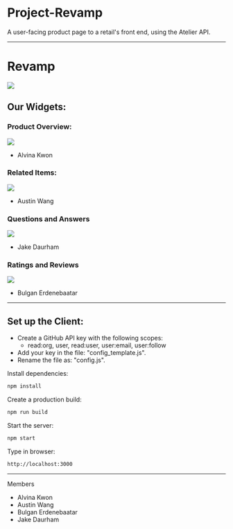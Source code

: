 # Project-Revamp
A user-facing product page to a retail's front end, using the Atelier API.

---
# Revamp
![](https://media.giphy.com/media/v539ZAsX5oaSayLCyd/giphy.gif)

## Our Widgets:
### Product Overview:

![](https://media.giphy.com/media/Rcdj7oqQXVvRpzJH7t/giphy.gif)
- Alvina Kwon

### Related Items:

![](https://media.giphy.com/media/ez4FbcNZqziPvoBqWy/giphy.gif)
- Austin Wang

### Questions and Answers

![](https://media.giphy.com/media/nFWo43b3ndVPoyEdZ7/giphy.gif)
- Jake Daurham

### Ratings and Reviews

![](https://media.giphy.com/media/26oVdC9leaaHD3pJEw/giphy.gif)
- Bulgan Erdenebaatar

---
## Set up the Client:

- Create a GitHub API key with the following scopes:
  - read:org, user, read:user, user:email, user:follow
- Add your key in the file: "config_template.js".
- Rename the file as: "config.js".

Install dependencies:
```sh
npm install
```

Create a production build:
```sh
npm run build
```

Start the server:
```sh
npm start
```

Type in browser:
```sh
http://localhost:3000
```
---

Members
- Alvina Kwon
- Austin Wang
- Bulgan Erdenebaatar
- Jake Daurham
